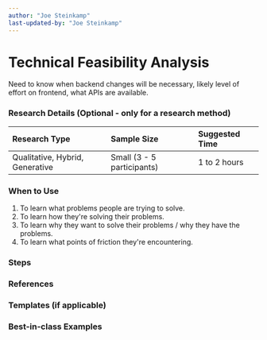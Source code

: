 ```yaml
---
author: "Joe Steinkamp"
last-updated-by: "Joe Steinkamp"
---
```


# Technical Feasibility Analysis

Need to know when backend changes will be necessary, likely level of effort on frontend, what APIs are available.

### Research Details \(Optional - only for a research method\)

| Research Type | Sample Size | Suggested Time |
| :--- | :--- | :--- |
| Qualitative, Hybrid, Generative | Small \(3 - 5 participants\) | 1 to 2 hours |

### When to Use

1. To learn what problems people are trying to solve.
2. To learn how they're solving their problems.
3. To learn why they want to solve their problems / why they have the problems.
4. To learn what points of friction they're encountering.

### Steps

### References

### Templates \(if applicable\)

### Best-in-class Examples



